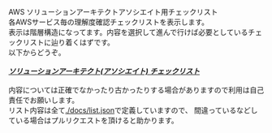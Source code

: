 AWS ソリューションアーキテクトアソシエイト用チェックリスト<br>
各AWSサービス毎の理解度確認チェックリストを表示します。<br>
表示は階層構造になってます。内容を選択して進んで行けば必要としているチェックリストに辿り着くはずです。<br>
以下からどうぞ。<br>
<br>
***[ソリューションアーキテクト(アソシエイト) チェックリスト](https://simpart.github.io/saa-checklist/)***
<br>
<br>
内容については正確でなかったり古かったりする場合がありますので利用は自己責任でお願いします。<br>
リスト内容は全て[./docs/list.json](https://github.com/simpart/saa-checklist/blob/master/docs/list.json)で定義していますので、
間違っているなどしている場合はプルリクエストを頂けると助かります。
